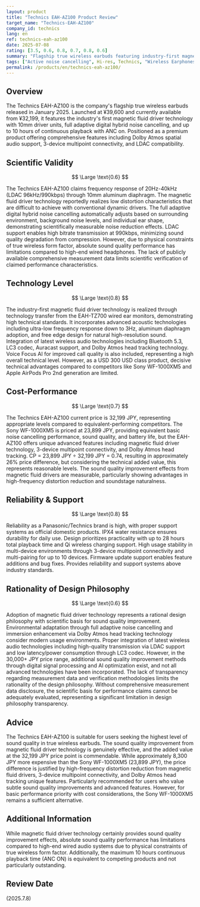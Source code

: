 ```yaml
---
layout: product
title: "Technics EAH-AZ100 Product Review"
target_name: "Technics-EAH-AZ100"
company_id: technics
lang: en
ref: technics-eah-az100
date: 2025-07-08
rating: [3.5, 0.6, 0.8, 0.7, 0.8, 0.6]
summary: "Flagship true wireless earbuds featuring industry-first magnetic fluid driver technology"
tags: ["Active noise cancelling", Hi-res, Technics, "Wireless Earphones"]
permalink: /products/en/technics-eah-az100/
---
```


## Overview

The Technics EAH-AZ100 is the company's flagship true wireless earbuds released in January 2025. Launched at ¥39,600 and currently available from ¥32,199, it features the industry's first magnetic fluid driver technology with 10mm driver units, full adaptive digital hybrid noise cancelling, and up to 10 hours of continuous playback with ANC on. Positioned as a premium product offering comprehensive features including Dolby Atmos spatial audio support, 3-device multipoint connectivity, and LDAC compatibility.

## Scientific Validity

$$ \Large \text{0.6} $$

The Technics EAH-AZ100 claims frequency response of 20Hz-40kHz (LDAC 96kHz/990kbps) through 10mm aluminum diaphragm. The magnetic fluid driver technology reportedly realizes low distortion characteristics that are difficult to achieve with conventional dynamic drivers. The full adaptive digital hybrid noise cancelling automatically adjusts based on surrounding environment, background noise levels, and individual ear shape, demonstrating scientifically measurable noise reduction effects. LDAC support enables high bitrate transmission at 990kbps, minimizing sound quality degradation from compression. However, due to physical constraints of true wireless form factor, absolute sound quality performance has limitations compared to high-end wired headphones. The lack of publicly available comprehensive measurement data limits scientific verification of claimed performance characteristics.

## Technology Level

$$ \Large \text{0.8} $$

The industry-first magnetic fluid driver technology is realized through technology transfer from the EAH-TZ700 wired ear monitors, demonstrating high technical standards. It incorporates advanced acoustic technologies including ultra-low frequency response down to 3Hz, aluminum diaphragm adoption, and free edge design for natural high-resolution sound. Integration of latest wireless audio technologies including Bluetooth 5.3, LC3 codec, Auracast support, and Dolby Atmos head tracking technology. Voice Focus AI for improved call quality is also included, representing a high overall technical level. However, as a USD 300 USD class product, decisive technical advantages compared to competitors like Sony WF-1000XM5 and Apple AirPods Pro 2nd generation are limited.

## Cost-Performance

$$ \Large \text{0.7} $$

The Technics EAH-AZ100 current price is 32,199 JPY, representing appropriate levels compared to equivalent-performing competitors. The Sony WF-1000XM5 is priced at 23,899 JPY, providing equivalent basic noise cancelling performance, sound quality, and battery life, but the EAH-AZ100 offers unique advanced features including magnetic fluid driver technology, 3-device multipoint connectivity, and Dolby Atmos head tracking. CP = 23,899 JPY ÷ 32,199 JPY = 0.74, resulting in approximately 26% price difference, but considering the technical added value, this represents reasonable levels. The sound quality improvement effects from magnetic fluid drivers are measurable, particularly showing advantages in high-frequency distortion reduction and soundstage naturalness.

## Reliability & Support

$$ \Large \text{0.8} $$

Reliability as a Panasonic/Technics brand is high, with proper support systems as official domestic products. IPX4 water resistance ensures durability for daily use. Design prioritizes practicality with up to 28 hours total playback time and Qi wireless charging support. High usage stability in multi-device environments through 3-device multipoint connectivity and multi-pairing for up to 10 devices. Firmware update support enables feature additions and bug fixes. Provides reliability and support systems above industry standards.

## Rationality of Design Philosophy

$$ \Large \text{0.6} $$

Adoption of magnetic fluid driver technology represents a rational design philosophy with scientific basis for sound quality improvement. Environmental adaptation through full adaptive noise cancelling and immersion enhancement via Dolby Atmos head tracking technology consider modern usage environments. Proper integration of latest wireless audio technologies including high-quality transmission via LDAC support and low latency/power consumption through LC3 codec. However, in the 30,000+ JPY price range, additional sound quality improvement methods through digital signal processing and AI optimization exist, and not all advanced technologies have been incorporated. The lack of transparency regarding measurement data and verification methodologies limits the rationality of the design philosophy. Without comprehensive measurement data disclosure, the scientific basis for performance claims cannot be adequately evaluated, representing a significant limitation in design philosophy transparency.

## Advice

The Technics EAH-AZ100 is suitable for users seeking the highest level of sound quality in true wireless earbuds. The sound quality improvement from magnetic fluid driver technology is genuinely effective, and the added value at the 32,199 JPY price point is commendable. While approximately 8,300 JPY more expensive than the Sony WF-1000XM5 (23,899 JPY), the price difference is justified by high-frequency distortion reduction from magnetic fluid drivers, 3-device multipoint connectivity, and Dolby Atmos head tracking unique features. Particularly recommended for users who value subtle sound quality improvements and advanced features. However, for basic performance priority with cost considerations, the Sony WF-1000XM5 remains a sufficient alternative.

## Additional Information

While magnetic fluid driver technology certainly provides sound quality improvement effects, absolute sound quality performance has limitations compared to high-end wired audio systems due to physical constraints of true wireless form factor. Additionally, the maximum 10 hours continuous playback time (ANC ON) is equivalent to competing products and not particularly outstanding.

## Review Date

(2025.7.8)